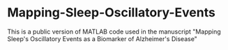 # Mapping-Sleep-Oscillatory-Events
This is a public version of MATLAB code used in the manuscript "Mapping Sleep's Oscillatory Events as a Biomarker of Alzheimer's Disease"
